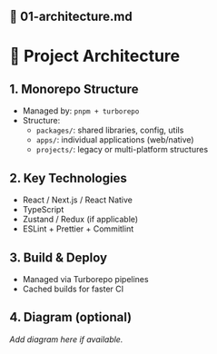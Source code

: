 ## 📂 01-architecture.md

# 📐 Project Architecture

## 1. Monorepo Structure

- Managed by: `pnpm + turborepo`
- Structure:
  - `packages/`: shared libraries, config, utils
  - `apps/`: individual applications (web/native)
  - `projects/`: legacy or multi-platform structures

## 2. Key Technologies

- React / Next.js / React Native
- TypeScript
- Zustand / Redux (if applicable)
- ESLint + Prettier + Commitlint

## 3. Build & Deploy

- Managed via Turborepo pipelines
- Cached builds for faster CI

## 4. Diagram (optional)

_Add diagram here if available._
